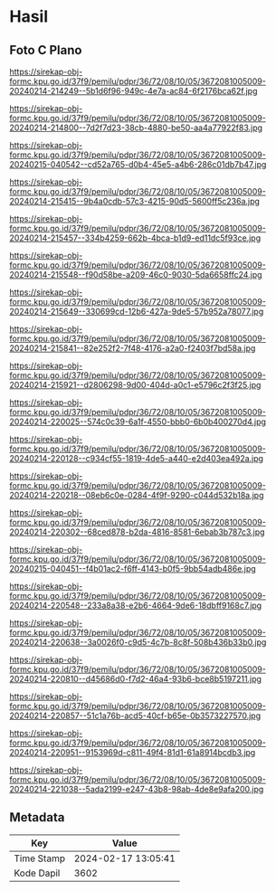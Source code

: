 # Hasil

## Foto C Plano

https://sirekap-obj-formc.kpu.go.id/37f9/pemilu/pdpr/36/72/08/10/05/3672081005009-20240214-214249--5b1d6f96-949c-4e7a-ac84-6f2176bca62f.jpg

https://sirekap-obj-formc.kpu.go.id/37f9/pemilu/pdpr/36/72/08/10/05/3672081005009-20240214-214800--7d2f7d23-38cb-4880-be50-aa4a77922f83.jpg

https://sirekap-obj-formc.kpu.go.id/37f9/pemilu/pdpr/36/72/08/10/05/3672081005009-20240215-040542--cd52a765-d0b4-45e5-a4b6-286c01db7b47.jpg

https://sirekap-obj-formc.kpu.go.id/37f9/pemilu/pdpr/36/72/08/10/05/3672081005009-20240214-215415--9b4a0cdb-57c3-4215-90d5-5600ff5c236a.jpg

https://sirekap-obj-formc.kpu.go.id/37f9/pemilu/pdpr/36/72/08/10/05/3672081005009-20240214-215457--334b4259-662b-4bca-b1d9-ed11dc5f93ce.jpg

https://sirekap-obj-formc.kpu.go.id/37f9/pemilu/pdpr/36/72/08/10/05/3672081005009-20240214-215548--f90d58be-a209-46c0-9030-5da6658ffc24.jpg

https://sirekap-obj-formc.kpu.go.id/37f9/pemilu/pdpr/36/72/08/10/05/3672081005009-20240214-215649--330699cd-12b6-427a-9de5-57b952a78077.jpg

https://sirekap-obj-formc.kpu.go.id/37f9/pemilu/pdpr/36/72/08/10/05/3672081005009-20240214-215841--82e252f2-7f48-4176-a2a0-f2403f7bd58a.jpg

https://sirekap-obj-formc.kpu.go.id/37f9/pemilu/pdpr/36/72/08/10/05/3672081005009-20240214-215921--d2806298-9d00-404d-a0c1-e5796c2f3f25.jpg

https://sirekap-obj-formc.kpu.go.id/37f9/pemilu/pdpr/36/72/08/10/05/3672081005009-20240214-220025--574c0c39-6a1f-4550-bbb0-6b0b400270d4.jpg

https://sirekap-obj-formc.kpu.go.id/37f9/pemilu/pdpr/36/72/08/10/05/3672081005009-20240214-220128--c934cf55-1819-4de5-a440-e2d403ea492a.jpg

https://sirekap-obj-formc.kpu.go.id/37f9/pemilu/pdpr/36/72/08/10/05/3672081005009-20240214-220218--08eb6c0e-0284-4f9f-9290-c044d532b18a.jpg

https://sirekap-obj-formc.kpu.go.id/37f9/pemilu/pdpr/36/72/08/10/05/3672081005009-20240214-220302--68ced878-b2da-4816-8581-6ebab3b787c3.jpg

https://sirekap-obj-formc.kpu.go.id/37f9/pemilu/pdpr/36/72/08/10/05/3672081005009-20240215-040451--f4b01ac2-f6ff-4143-b0f5-9bb54adb486e.jpg

https://sirekap-obj-formc.kpu.go.id/37f9/pemilu/pdpr/36/72/08/10/05/3672081005009-20240214-220548--233a8a38-e2b6-4664-9de6-18dbff9168c7.jpg

https://sirekap-obj-formc.kpu.go.id/37f9/pemilu/pdpr/36/72/08/10/05/3672081005009-20240214-220638--3a0026f0-c9d5-4c7b-8c8f-508b436b33b0.jpg

https://sirekap-obj-formc.kpu.go.id/37f9/pemilu/pdpr/36/72/08/10/05/3672081005009-20240214-220810--d45686d0-f7d2-46a4-93b6-bce8b5197211.jpg

https://sirekap-obj-formc.kpu.go.id/37f9/pemilu/pdpr/36/72/08/10/05/3672081005009-20240214-220857--51c1a76b-acd5-40cf-b65e-0b3573227570.jpg

https://sirekap-obj-formc.kpu.go.id/37f9/pemilu/pdpr/36/72/08/10/05/3672081005009-20240214-220951--9153969d-c811-49f4-81d1-61a8914bcdb3.jpg

https://sirekap-obj-formc.kpu.go.id/37f9/pemilu/pdpr/36/72/08/10/05/3672081005009-20240214-221038--5ada2199-e247-43b8-98ab-4de8e9afa200.jpg


## Metadata

| Key        | Value               |
| ---------- | ------------------- |
| Time Stamp | 2024-02-17 13:05:41 |
| Kode Dapil | 3602                |



